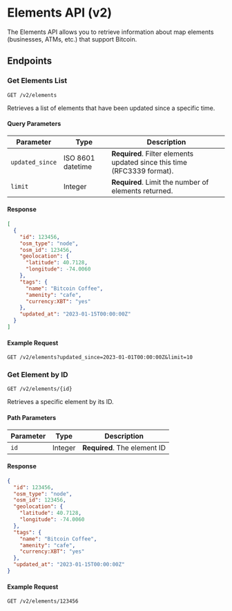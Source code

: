 
# Elements API (v2)

The Elements API allows you to retrieve information about map elements (businesses, ATMs, etc.) that support Bitcoin.

## Endpoints

### Get Elements List

```
GET /v2/elements
```

Retrieves a list of elements that have been updated since a specific time.

#### Query Parameters

| Parameter | Type | Description |
|-----------|------|-------------|
| `updated_since` | ISO 8601 datetime | **Required**. Filter elements updated since this time (RFC3339 format). |
| `limit` | Integer | **Required**. Limit the number of elements returned. |

#### Response

```json
[
  {
    "id": 123456,
    "osm_type": "node",
    "osm_id": 123456,
    "geolocation": {
      "latitude": 40.7128,
      "longitude": -74.0060
    },
    "tags": {
      "name": "Bitcoin Coffee",
      "amenity": "cafe",
      "currency:XBT": "yes"
    },
    "updated_at": "2023-01-15T00:00:00Z"
  }
]
```

#### Example Request

```
GET /v2/elements?updated_since=2023-01-01T00:00:00Z&limit=10
```

### Get Element by ID

```
GET /v2/elements/{id}
```

Retrieves a specific element by its ID.

#### Path Parameters

| Parameter | Type | Description |
|-----------|------|-------------|
| `id` | Integer | **Required**. The element ID |

#### Response

```json
{
  "id": 123456,
  "osm_type": "node",
  "osm_id": 123456,
  "geolocation": {
    "latitude": 40.7128,
    "longitude": -74.0060
  },
  "tags": {
    "name": "Bitcoin Coffee",
    "amenity": "cafe",
    "currency:XBT": "yes"
  },
  "updated_at": "2023-01-15T00:00:00Z"
}
```

#### Example Request

```
GET /v2/elements/123456
```
